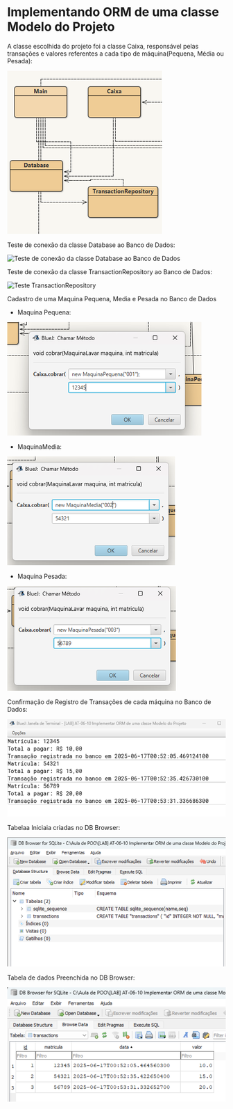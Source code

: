 # Implementando ORM de uma classe Modelo do Projeto

A classe escolhida do projeto foi a classe Caixa, responsável pelas transações e valores referentes a cada tipo de máquina(Pequena, Média ou Pesada):

![Classes](AtividadeCRUD/Imagens/Classes_Principais.png)

Teste de conexão da classe Database ao Banco de Dados:

![Teste de conexão da classe Database ao Banco de Dados](AtividadeCRUD/Imagens/Teste_Conexão_Database.png)

Teste de conexão da classe TransactionRepository ao Banco de Dados:

![Teste TransactionRepository](AtividadeCRUD/Imagens/Teste_Conexão_TransactionRepository.png)

Cadastro de uma Maquina Pequena, Media e Pesada no Banco de Dados
* Maquina Pequena:

![Cadastro MaquinaPequena](AtividadeCRUD/Imagens/Cadastro_MaquinaPequena.png)
* MaquinaMedia:

![Cadastro MaquinaMedia](AtividadeCRUD/Imagens/Cadastro_MaquinaMedia.png)
* Maquina Pesada:

![Cadastro MaquinaPesada](AtividadeCRUD/Imagens/Cadastro_MaquinaPesada.png)

Confirmação de Registro de Transações de cada máquina no Banco de Dados:

![Registro no Terminal](AtividadeCRUD/Imagens/Confirmação_Registro_Banco_Dados.png)

Tabelaa Iniciaia criadas no DB Browser:

![Tabelaa](AtividadeCRUD/Imagens/Tabelas_Iniciais.png)

Tabela de dados Preenchida no DB Browser:

![Tabela de dados final](AtividadeCRUD/Imagens/Tabela_Dados_Preenchida.png)
